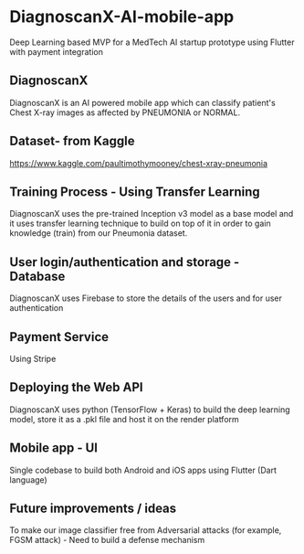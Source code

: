 # DiagnoscanX-AI-mobile-app
Deep Learning based MVP for a MedTech AI startup prototype using Flutter with payment integration

## DiagnoscanX
DiagnoscanX is an AI powered mobile app which can classify patient's Chest X-ray images as affected by PNEUMONIA or NORMAL.

## Dataset- from Kaggle
https://www.kaggle.com/paultimothymooney/chest-xray-pneumonia

## Training Process - Using Transfer Learning
DiagnoscanX uses the pre-trained Inception v3 model as a base model and it uses transfer learning technique to build on top of it in order to gain knowledge (train) from our Pneumonia dataset.

## User login/authentication and storage - Database
DiagnoscanX uses Firebase to store the details of the users and for user authentication

## Payment Service
Using Stripe

## Deploying the Web API
DiagnoscanX uses python (TensorFlow + Keras) to build the deep learning model, store it as a .pkl file and host it on the render platform

## Mobile app - UI
Single codebase to build both Android and iOS apps using Flutter (Dart language)


## Future improvements / ideas
To make our image classifier free from Adversarial attacks (for example, FGSM attack) - Need to build a defense mechanism
